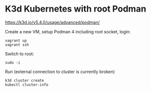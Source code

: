 # K3d Kubernetes with root Podman

https://k3d.io/v5.4.0/usage/advanced/podman/

Create a new VM, setup Podman 4 including root socket, login:
```
vagrant up
vagrant ssh
```
Switch to root:
```
sudo -i
```
Run (external connection to cluster is currently broken)
```
k3d cluster create
kubectl cluster-info
```
